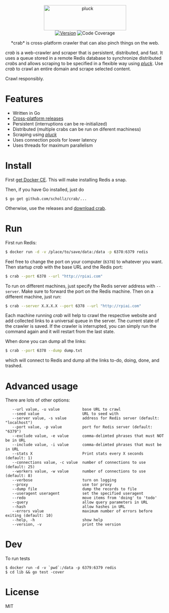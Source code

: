 
<p align="center">
<img
    src="https://user-images.githubusercontent.com/6550035/30241126-96b2b5f2-953a-11e7-8159-bc276ab87201.png"
    width="260" height="80" border="0" alt="pluck">
<br>
<a href="https://github.com/schollz/crab/releases/latest"><img src="https://img.shields.io/badge/version-2.0.0-brightgreen.svg?style=flat-square" alt="Version"></a>
<img src="https://img.shields.io/badge/coverage-59%25-yellow.svg?style=flat-square" alt="Code Coverage">
</p>

<p align="center">*crab* is cross-platform crawler that can also pinch things on the web.</p>

*crab* is a web-crawler and scraper that is persistent, distributed, and fast. It uses a queue stored in a remote Redis database to synchronize distributed *crab*s and allows scraping to be specified in a flexible way using [*pluck*](https://githbu.com/schollz/pluck). Use *crab* to crawl an entire domain and scrape selected content.

Crawl responsibly.

# Features

- Written in Go
- [Cross-platform releases](https://github.com/schollz/crab/releases/latest)
- Persistent (interruptions can be re-initialized)
- Distributed (multiple crabs can be run on diferent machiness)
- Scraping using [*pluck*](https://github.com/schollz/pluck)
- Uses connection pools for lower latency
- Uses threads for maximum parallelism

# Install

First [get Docker CE](https://www.docker.com/community-edition). This will make installing Redis a snap.

Then, if you have Go installed, just do

```
$ go get github.com/schollz/crab/...
```

Otherwise, use the releases and [download crab](https://github.com/schollz/crab/releases/latest).

# Run

First run Redis:

```sh
$ docker run -d -v /place/to/save/data:/data -p 6378:6379 redis 
```

Feel free to change the port on your computer (`6378`) to whatever you want. Then startup *crab* with the base URL and the Redis port:

```sh
$ crab --port 6378 --url "http://rpiai.com"
```

To run on different machines, just specify the Redis server address with `--server`. Make sure to forward the port on the Redis machine. Then on a different machine, just run:

```sh
$ crab --server X.X.X.X --port 6378 --url "http://rpiai.com"
```

Each machine running *crab* will help to crawl the respective website and add collected links to a universal queue in the server. The current state of the crawler is saved. If the crawler is interrupted, you can simply run the command again and it will restart from the last state.

When done you can dump all the links:

```sh
$ crab --port 6378 --dump dump.txt
```

which will connect to Redis and dump all the links to-do, doing, done, and trashed.

# Advanced usage

There are lots of other options:

```
   --url value, -u value          base URL to crawl
   --seed value                   URL to seed with
   --server value, -s value       address for Redis server (default: "localhost")
   --port value, -p value         port for Redis server (default: "6379")
   --exclude value, -e value      comma-delimted phrases that must NOT be in URL
   --include value, -i value      comma-delimted phrases that must be in URL
   --stats X                      Print stats every X seconds (default: 1)
   --connections value, -c value  number of connections to use (default: 25)
   --workers value, -w value      number of connections to use (default: 8)
   --verbose                      turn on logging
   --proxy                        use tor proxy
   --dump file                    dump the records to file
   --useragent useragent          set the specified useragent
   --redo                         move items from 'doing' to 'todo'
   --query                        allow query parameters in URL
   --hash                         allow hashes in URL
   --errors value                 maximum number of errors before exiting (default: 10)
   --help, -h                     show help
   --version, -v                  print the version
```

# Dev

To run tests

```
$ docker run -d -v `pwd`:/data -p 6379:6379 redis
$ cd lib && go test -cover
```

# License

MIT
